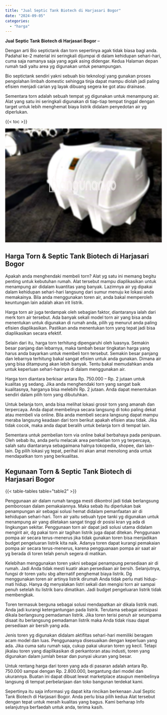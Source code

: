```yaml
---
title: "Jual Septic Tank Biotech di Harjasari Bogor"
date: "2024-09-05"
categories: 
  - "harga"
---
```


**Jual Septic Tank Biotech di Harjasari Bogor** –

Dengan arti Bio septictank dan torn sepertinya agak tidak biasa bagi anda. Padahal ke-2 material ini seringkali dijumpai di dalam kehidupan sehari-hari, cuma saja namanya saja yang agak asing didengar. Kedua Halaman depan rumah tadi yaitu area yg digunakan untuk penampungan.

Bio septictank sendiri yakni sebuah bio teknologi yang gunakan proses pengolahan limbah domestic sehingga tinja dapat mampu diolah jadi paling efisien menjadi carian yg layak dibuang segera ke got atau drainase.

Sementara torn adalah sebuah tempat yg digunakan untuk menampung air. Alat yang satu ini seringkali digunakan di tiap-tiap tempat tinggal dengan target untuk lebih menghemat biaya listrik didalam penyedotan air yg diperlukan.

{{< toc >}}

![Jual Septic Tank Biotech di Harjasari Bogor](/images/jual-bio-septictank-12.png)

## Harga Torn & Septic Tank Biotech di Harjasari Bogor

Apakah anda menghendaki membeli torn? Alat yg satu ini memang begitu penting untuk kebutuhan rumah. Alat tersebut mampu diaplikasikan untuk menampung air didalam kuantitas yang banyak. Lazimnya air yg dipakai dalam kehidupan sehari-hari langsung dari sumur menuju ke lokasi anda memakainya. Bila anda menggunakan toren air, anda bakal memperoleh keuntungan lain adalah akan irit listrik.

Harga torn air juga terdampak oleh sebagian faktor, diantaranya ialah dari merk torn air tersebut. Ada banyak sekali model torn air yang bisa anda menentukan untuk digunakan di rumah anda, pilih yg menurut anda paling efisien diaplikasikan. Pastikan anda menentukan torn yang tepat jadi bisa diaplikasikan secara efektif.

Selain dari itu, harga torn terhitung dipengaruhi oleh luasnya. Semakin besar panjang dan lebarnya, maka tambah besar tingkatan harga yang harus anda bayarkan untuk membeli torn tersebut. Semakin besar panjang dan lebarnya terhitung bakal sangat efisien untuk anda gunakan. Dimana air yang bisa ditampung akan lebih banyak. Tentu bakal memudahkan anda untuk keperluan sehari-harinya di dalam menggunakan air.

Harga torn diantara berkisar antara Rp. 750.000 – Rp. 2 jutaan untuk kualitas yg sedang. Jika anda menghendaki torn yang sangat baik kualitasnya, harganya bisa melebihi Rp. 2 jutaan. Anda dapat menentukan sendiri dalam pilih torn yang dibutuhkan.

Untuk belanja torn, anda bisa melihat lokasi grosir torn yang amanah dan terpercaya. Anda dapat membelinya secara langsung di toko paling dekat atau membeli via online. Bila anda membeli secara langsung dapat mampu meraba langsung keadaan dari torn berikut apakah efisien atau tidak. Jika tidak cocok, maka anda dapat beralih untuk belanja torn di tempat lain.

Sementara untuk pembelian torn via online bakal berbahaya pada penipuan. Oleh sebab itu, anda perlu melacak area pembelian torn yg terpercaya, salah satu diantaranya sebagaimana halnya tokopedia, shopee, dan lain-lain. Dg pilih lokasi yg tepat, perihal ini akan amat menolong anda untuk mendapatkan torn yang berkualitas.

## Kegunaan Torn & Septic Tank Biotech di Harjasari Bogor

{{< table-tables table="table2" >}}

Penggunaan air dalam rumah tangga mesti dikontrol jadi tidak berlangsung pemborosan dalam pemakaiannya. Maka sebab itu diperlukan bak penampungan air sebagai solusi hemat didalam pemanfaatan air di kehidupan sehari-hari. Torn air yaitu sebuah type tanki yg digunakan untuk menampung air yang diletakan sangat tinggi dr posisi kran yg ada di lingkungan sekitar. Penggunaan torn air dapat jadi solusi utama didalam mengirit air, dg pakai torn air tagihan listrik juga dapat ditekan. Penggunaan pompa air secara terus-menerus jika tidak gunakan toren bisa menjadikan budget pengeluaran listrik kita naik. Adanya toren dapat kurangi pemakaian pompa air secara terus-menerus, karena pengguanaan pompa air saat air yg berada di toren telah penuh segera di matikan.

Kelebihan menggunakan toren yakni sebagai penampung persediaan air di rumah. Jadi Anda tidak mesti kuatir akan persediaan air bersih. Selanjutnya, fungsi dr toren yaitu sbg alternatif penghemat biaya listrik. Dg menggunakan toren air artinya listrik dirumah Anda tidak perlu mati hidup-mati hidup. Hanya dg menyalakan listri sekali dan mengisi torn air sampai penuh setelah itu listrik baru dimatikan. Jadi budget pengeluaran listrik tidak membengkak.

Toren termasuk berguna sebagai solusi mendapatkan air dikala listrik mati. Anda jadi kurangi ketergantungan pada listrik. Terutama sebagai antisipasi dikala berlangsung pemadaman listrik. Jika toren terisi penuh air seumpama disaat itu berlangsung pemadaman listrik maka Anda tidak risau dapat persediaan air bersih yang ada.

Jenis toren yg digunakan didalam aktifitas sehari-hari memiliki beragam acam model dan luas. Penggunaanya disesuaikan dengan keperluan yang ada. Jika cuma satu rumah saja, cukup pakai ukuran toren yg kecil. Tetapi jikalau toren yang diaplikasikan di perkantoran atau industi, toren yang digunakan dalam jumlah besar dan punyai ukuran yang besar.

Untuk rentang harga dari toren yang ada di pasaran adalah antara Rp. 750.000 sampai dengan Rp. 2.800.000, bergantung dari model dan ukurannya. Buatan ini dapat dibuat lewat marketplace ataupun membelinya langsung di tempat perbelanjaan dan toko bangunan terdekat kami.

Sepertinya itu saja informasi yg dapat kita rincikan berkenaan Jual Septic Tank Biotech di Harjasari Bogor. Anda perlu bisa pilih kedua Alat tersebut dengan tepat untuk meraih kualitas yang bagus. Kami berharap Info selanjutnya berfaedah untuk anda, terima kasih.
